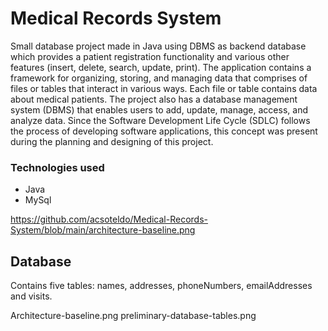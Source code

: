 # Medical Records System

Small database project made in Java using DBMS as backend database which provides a patient registration functionality and various other features (insert, delete, search, update, print). The application contains a framework for organizing, storing, and managing data that comprises of files or tables that interact in various ways. Each file or table contains data about medical patients. The project also has a database management system (DBMS) that enables users to add, update, manage, access, and analyze data. Since the Software Development Life Cycle (SDLC) follows the process of developing software applications, this concept was present during the planning and designing of this project. 

### Technologies used
* Java
* MySql

https://github.com/acsoteldo/Medical-Records-System/blob/main/architecture-baseline.png

## Database
Contains five tables: names, addresses, phoneNumbers, emailAddresses and visits.

Architecture-baseline.png
preliminary-database-tables.png

